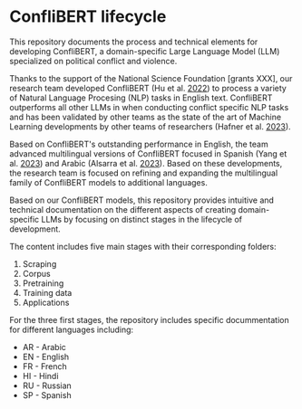 # ConfliBERT lifecycle

This repository documents the process and technical elements for developing ConfliBERT, a domain-specific Large Language Model (LLM) specialized on political conflict and violence. 

Thanks to the support of the National Science Foundation [grants XXX], our research team developed ConfliBERT (Hu et al. [2022]([https://aclanthology.org/2022.naacl-main.400/])) to process a variety of Natural Language Procesing (NLP) tasks in English text. ConfliBERT outperforms all other LLMs in when conducting conflict specific NLP tasks and has been validated by other teams as the state of the art of Machine Learning developments by other teams of researchers (Hafner et al. [2023]([https://www.cambridge.org/core/journals/political-analysis/article/introducing-an-interpretable-deep-learning-approach-to-domainspecific-dictionary-creation-a-use-case-for-conflict-prediction/BB6AD7222954A1779D97AB319621DC7E])).

Based on ConfliBERT's outstanding performance in English, the team advanced multilingual versions of ConfliBERT focused in Spanish (Yang et al. [2023]([https://ieeexplore.ieee.org/document/10409883])) and Arabic (Alsarra et al. [2023]([https://aclanthology.org/2023.ranlp-1.11/#:~:text=2023.-,ConfliBERT%2DArabic%3A%20A%20Pre%2Dtrained%20Arabic%20Language%20Model%20for,%E2%80%93108%2C%20Varna%2C%20Bulgaria.])). Based on these developments, the research team is focused on refining and expanding the multilingual family of ConfliBERT models to additional languages.

Based on our ConfliBERT models, this repository provides intuitive and technical documentation on the different aspects of creating domain-specific LLMs by focusing on distinct stages in the lifecycle of development.

The content includes five main stages with their corresponding folders:

1. Scraping
2. Corpus
3. Pretraining
4. Training data
5. Applications

For the three first stages, the repository includes specific docummentation for different languages including:

* AR - Arabic
* EN - English
* FR - French
* HI - Hindi
* RU - Russian
* SP - Spanish


